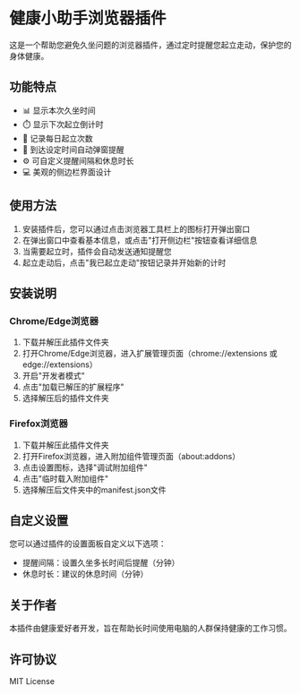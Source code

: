 # 健康小助手浏览器插件

这是一个帮助您避免久坐问题的浏览器插件，通过定时提醒您起立走动，保护您的身体健康。

## 功能特点

- 📊 显示本次久坐时间
- ⏱️ 显示下次起立倒计时
- 🏃 记录每日起立次数
- 🔔 到达设定时间自动弹窗提醒
- ⚙️ 可自定义提醒间隔和休息时长
- 💻 美观的侧边栏界面设计

## 使用方法

1. 安装插件后，您可以通过点击浏览器工具栏上的图标打开弹出窗口
2. 在弹出窗口中查看基本信息，或点击"打开侧边栏"按钮查看详细信息
3. 当需要起立时，插件会自动发送通知提醒您
4. 起立走动后，点击"我已起立走动"按钮记录并开始新的计时

## 安装说明

### Chrome/Edge浏览器

1. 下载并解压此插件文件夹
2. 打开Chrome/Edge浏览器，进入扩展管理页面（chrome://extensions 或 edge://extensions）
3. 开启"开发者模式"
4. 点击"加载已解压的扩展程序"
5. 选择解压后的插件文件夹

### Firefox浏览器

1. 下载并解压此插件文件夹
2. 打开Firefox浏览器，进入附加组件管理页面（about:addons）
3. 点击设置图标，选择"调试附加组件"
4. 点击"临时载入附加组件"
5. 选择解压后文件夹中的manifest.json文件

## 自定义设置

您可以通过插件的设置面板自定义以下选项：

- 提醒间隔：设置久坐多长时间后提醒（分钟）
- 休息时长：建议的休息时间（分钟）

## 关于作者

本插件由健康爱好者开发，旨在帮助长时间使用电脑的人群保持健康的工作习惯。

## 许可协议

MIT License 